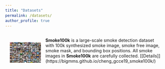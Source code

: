 ```yaml
---
title: "Datasets"
permalink: /datasets/
author_profile: true
---
```


<br>
<img src='/images/demo_smoke100k.jpg' width="100" style="float: left; margin: 15px">
<strong>Smoke100k</strong> is a large-scale smoke detection dataset with 100k synthesized smoke image, smoke free image, smoke mask, and bounding box positions. All smoke images in <strong>Smoke100k</strong> are carefully collected. [[Details]](https://bigmms.github.io/cheng_gcce19_smoke100k/)
<br>


